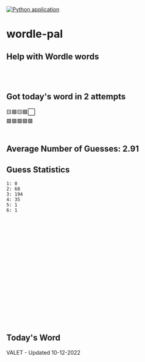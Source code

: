 [![Python application](https://github.com/schleising/wordle-pal/actions/workflows/python-app.yml/badge.svg)](https://github.com/schleising/wordle-pal/actions/workflows/python-app.yml)
# wordle-pal
## Help with Wordle words
</br>
</br>

## Got today's word in 2 attempts</br>
🟨🟩🟨🟩⬜\
🟩🟩🟩🟩🟩\
</br>
## Average Number of Guesses: 2.91</br>
## Guess Statistics</br>
    1: 0
    2: 68
    3: 194
    4: 35
    5: 1
    6: 1
</br>
</br>
</br>
</br>
</br>
</br>
</br>
</br>
</br>
</br>
</br>
</br>
</br>
</br>
</br>
</br>

## Today's Word
VALET - Updated 10-12-2022
